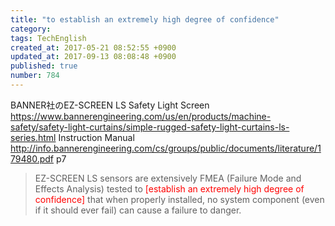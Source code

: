 ```yaml
---
title: "to establish an extremely high degree of confidence"
category: 
tags: TechEnglish
created_at: 2017-05-21 08:52:55 +0900
updated_at: 2017-09-13 08:08:48 +0900
published: true
number: 784
---
```


BANNER社のEZ-SCREEN LS Safety Light Screen
https://www.bannerengineering.com/us/en/products/machine-safety/safety-light-curtains/simple-rugged-safety-light-curtains-ls-series.html
Instruction Manual
http://info.bannerengineering.com/cs/groups/public/documents/literature/179480.pdf
p7

> EZ-SCREEN LS sensors are extensively FMEA (Failure Mode and Effects Analysis) tested to <font color=red>[establish an extremely high degree of confidence]</font> that when properly installed, no system component (even if it should ever fail) can cause a failure to
danger. 
